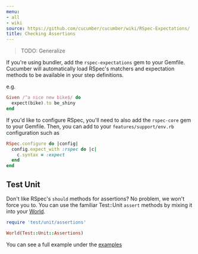 ```yaml
---
menu:
- all
- wiki
source: https://github.com/cucumber/cucumber/wiki/RSpec-Expectations/
title: Checking Assertions
---
```


> TODO: Generalize

If you're using bundler, add the `rspec-expectations` gem to your Gemfile.
Cucumber will automatically load RSpec's matchers and expectation methods to be
available in your step definitions.

e.g.

```ruby
Given /^a nice new bike$/ do
  expect(bike).to be_shiny
end
```

If you'd like to configure RSpec, you'll need to also add the `rspec-core` gem
to your Gemfile. Then, you can add to your `features/support/env.rb`
configuration such as

```ruby
RSpec.configure do |config|
  config.expect_with :rspec do |c|
    c.syntax = :expect
  end
end
```

## Test Unit

Don't like RSpec's `should` methods for assertions? No problem, we won't force
you to. You can use the familiar Test::Unit `assert` methods by mixing it into
your [World](/wiki/a-whole-new-world).

```ruby
require 'test/unit/assertions'

World(Test::Unit::Assertions)
```

You can see a full example under the [examples](http://github.com/cucumber/cucumber/tree/master/examples%2Ftest_unit)
